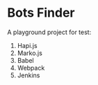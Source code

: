 # Bots Finder

A playground project for test:

1. Hapi.js
2. Marko.js
3. Babel
4. Webpack
5. Jenkins